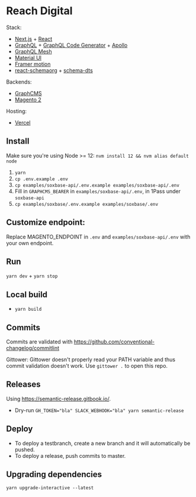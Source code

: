 # Reach Digital

Stack:

- [Next.js](https://nextjs.org/) + [React](https://reactjs.org/)
- [GraphQL](https://graphql.org/) +
  [GraphQL Code Generator](https://graphql-code-generator.com/) +
  [Apollo](https://www.apollographql.com/docs/react/)
- [GraphQL Mesh](https://graphql-mesh.com/)
- [Material UI](https://material-ui.com/)
- [Framer motion](https://www.framer.com/motion/)
- [react-schemaorg](https://github.com/google/react-schemaorg) +
  [schema-dts](https://github.com/google/schema-dts)

Backends:

- [GraphCMS](https://graphcms.com/)
- [Magento 2](https://github.com/magento/magento2)

Hosting:

- [Vercel](https://vercel.com/reachdigital)

## Install

Make sure you're using Node >= 12: `nvm install 12 && nvm alias default node`

1. `yarn`
2. `cp .env.example .env`
3. `cp examples/soxbase-api/.env.example examples/soxbase-api/.env`
4. Fill in `GRAPHCMS_BEARER` in `examples/soxbase-api/.env`, in 1Pass under
   `soxbase-api`
5. `cp examples/soxbase/.env.example examples/soxbase/.env`

## Customize endpoint:

Replace MAGENTO_ENDPOINT in `.env` and `examples/soxbase-api/.env` with your own
endpoint.

## Run

`yarn dev` + `yarn stop`

## Local build

- `yarn build`

## Commits

Commits are validated with https://github.com/conventional-changelog/commitlint

Gittower: Gittower doesn't properly read your PATH variable and thus commit
validation doesn't work. Use `gittower .` to open this repo.

## Releases

Using https://semantic-release.gitbook.io/.

- Dry-run `GH_TOKEN="bla" SLACK_WEBHOOK="bla" yarn semantic-release`

## Deploy

- To deploy a testbranch, create a new branch and it will automatically be
  pushed.
- To deploy a release, push commits to master.

## Upgrading dependencies

`yarn upgrade-interactive --latest`
